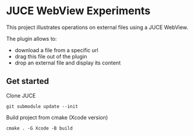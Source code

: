 # JUCE WebView Experiments

This project illustrates operations on external files using a JUCE WebView.

The plugin allows to:
- download a file from a specific url
- drag this file out of the plugin
- drop an external file and display its content

## Get started

Clone JUCE
```
git submodule update --init
```

Build project from cmake (Xcode version)
```
cmake . -G Xcode -B build
```
